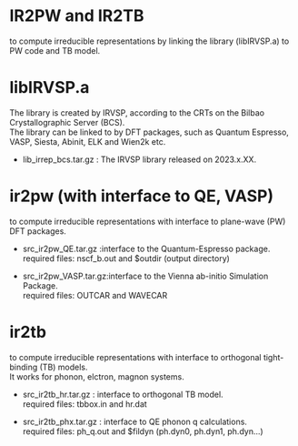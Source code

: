 # IR2PW and IR2TB
to compute irreducible representations by linking the library (libIRVSP.a) to PW code and TB model.</br>


# libIRVSP.a 
The library is created by IRVSP, according to the CRTs on the Bilbao Crystallographic Server (BCS). </br>
The library can be linked to by DFT packages, such as Quantum Espresso, VASP, Siesta, Abinit, ELK and Wien2k etc.

* lib_irrep_bcs.tar.gz : The IRVSP library released on 2023.x.XX.

# ir2pw (with interface to QE, VASP)
to compute irreducible representations with interface to plane-wave (PW) DFT packages.

* src_ir2pw_QE.tar.gz  :interface to the Quantum-Espresso package.</br>
required files: nscf_b.out and $outdir (output directory)
                      

* src_ir2pw_VASP.tar.gz:interface to the Vienna ab-initio Simulation Package.</br>
required files: OUTCAR and WAVECAR


# ir2tb
to compute irreducible representations with interface to orthogonal tight-binding (TB) models. </br>
It works for phonon, elctron, magnon systems.

* src_ir2tb_hr.tar.gz : interface to orthogonal TB model.</br>
required files: tbbox.in and hr.dat
                     
* src_ir2tb_phx.tar.gz : interface to QE phonon q calculations. </br>
required files: ph_q.out and $fildyn (ph.dyn0, ph.dyn1, ph.dyn...)
